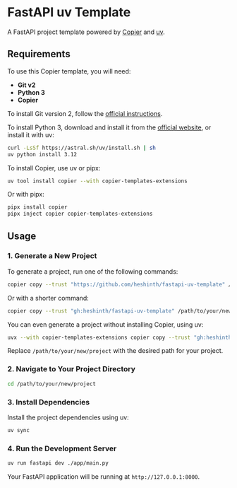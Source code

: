 # FastAPI uv Template

A  FastAPI project template powered by [Copier](https://copier.readthedocs.io/) and [uv](https://github.com/astral-sh/uv).


## Requirements

To use this Copier template, you will need:

- **Git v2**
- **Python 3**
- **Copier**

To install Git version 2, follow the [official instructions](https://git-scm.com/book/en/v2/Getting-Started-Installing-Git).

To install Python 3, download and install it from the [official website](https://www.python.org/downloads/), or install it with uv:

```sh
curl -LsSf https://astral.sh/uv/install.sh | sh
uv python install 3.12
```

To install Copier, use uv or pipx:

```sh
uv tool install copier --with copier-templates-extensions
```

Or with pipx:

```sh
pipx install copier
pipx inject copier copier-templates-extensions
```

## Usage

### 1. Generate a New Project

To generate a project, run one of the following commands:

```sh
copier copy --trust "https://github.com/heshinth/fastapi-uv-template" /path/to/your/new/project
```

Or with a shorter command:

```sh
copier copy --trust "gh:heshinth/fastapi-uv-template" /path/to/your/new/project
```

You can even generate a project without installing Copier, using uv:

```sh
uvx --with copier-templates-extensions copier copy --trust "gh:heshinth/fastapi-uv-template" /path/to/your/new/project
```

Replace `/path/to/your/new/project` with the desired path for your project.

### 2. Navigate to Your Project Directory

```sh
cd /path/to/your/new/project
```

### 3. Install Dependencies

Install the project dependencies using uv:

```sh
uv sync
```

### 4. Run the Development Server

```sh
uv run fastapi dev ./app/main.py
```

Your FastAPI application will be running at `http://127.0.0.1:8000`.